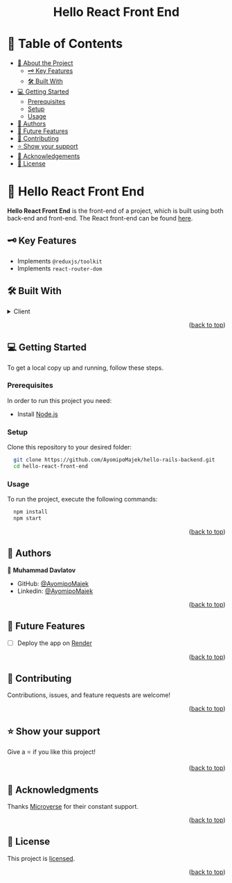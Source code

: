 <a name="readme-top"></a>

<div align="center">

  <h1>Hello React Front End</h1>

</div>

# 📗 Table of Contents

- [📖 About the Project](#about-project)
  - [🗝️ Key Features](#key-features)
  - [🛠️ Built With](#built-with)
- [💻 Getting Started](#getting-started)
  - [Prerequisites](#prerequisites)
  - [Setup](#setup)
  - [Usage](#usage)
- [👥 Authors](#authors)
- [🔭 Future Features](#future-features)
- [🤝 Contributing](#contributing)
- [⭐️ Show your support](#support)
- [🙏 Acknowledgements](#acknowledgements)
- [📝 License](#license)

# 📖 Hello React Front End <a name="about-project"></a>

**Hello React Front End** is the front-end of a project, which is built using both back-end and front-end. The React front-end can be found <a href="https://github.com/AyomipoMajek/hello-rails-frontend" >here</a>.

## 🗝️ Key Features <a name="key-features"></a>

- Implements `@reduxjs/toolkit`
- Implements `react-router-dom`

## 🛠️ Built With <a name="built-with"></a>

<details>
  <summary>Client</summary>
  <ul>
    <li><a href="https://react.dev">React</a></li>
  </ul>
</details>

<p align="right">(<a href="#readme-top">back to top</a>)</p>

## 💻 Getting Started <a name="getting-started"></a>

To get a local copy up and running, follow these steps.

### Prerequisites

In order to run this project you need:

- Install [Node.js](https://nodejs.org/en)

### Setup

Clone this repository to your desired folder:

```sh
  git clone https://github.com/AyomipoMajek/hello-rails-backend.git
  cd hello-react-front-end
```

### Usage

To run the project, execute the following commands:

```sh
  npm install
  npm start
```

<p align="right">(<a href="#readme-top">back to top</a>)</p>

## 👥 Authors <a name="authors"></a>

👤 **Muhammad Davlatov**

- GitHub: [@AyomipoMajek](https://github.com/AyomipoMajek)
- Linkedin: [@AyomipoMajek](https://www.linkedin.com/in/ayomipomajek/)

<p align="right">(<a href="#readme-top">back to top</a>)</p>

## 🔭 Future Features <a name="future-features"></a>

- [ ] Deploy the app on [Render](https://www.render.com)

<p align="right">(<a href="#readme-top">back to top</a>)</p>

## 🤝 Contributing <a name="contributing"></a>

Contributions, issues, and feature requests are welcome!


<p align="right">(<a href="#readme-top">back to top</a>)</p>

## ⭐️ Show your support <a name="support"></a>

Give a ⭐️ if you like this project!

<p align="right">(<a href="#readme-top">back to top</a>)</p>

## 🙏 Acknowledgments <a name="acknowledgements"></a>

Thanks [Microverse](https://www.microverse.org) for their constant support.

<p align="right">(<a href="#readme-top">back to top</a>)</p>

## 📝 License <a name="license"></a>

This project is [licensed](./LICENSE).

<p align="right">(<a href="#readme-top">back to top</a>)</p>